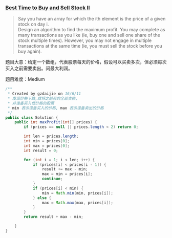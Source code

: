 ### [Best Time to Buy and Sell Stock II](https://leetcode.com/problems/best-time-to-buy-and-sell-stock-ii/)

> Say you have an array for which the ith element is the price of a given stock on day i. <br/>
> Design an algorithm to find the maximum profit. You may complete as many transactions as you like (ie, buy one and sell one share of the stock multiple times). However, you may not engage in multiple transactions at the same time (ie, you must sell the stock before you buy again).

题目大意：给定一个数组，代表股票每天的价格，假设可以买卖多次，但必须每次买入之前需要卖出。问最大利润。

题目难度：Medium

```java
/**
 * Created by gzdaijie on 16/6/11
 * 发现价格下跌,就将之前买的全部卖掉,
 * 并准备买入低价格的股票
 * min 表示准备买入的价格, max 表示准备卖出的价格
 */
public class Solution {
    public int maxProfit(int[] prices) {
        if (prices == null || prices.length < 2) return 0;

        int len = prices.length;
        int min = prices[0];
        int max = prices[0];
        int result = 0;

        for (int i = 1; i < len; i++) {
            if (prices[i] < prices[i - 1]) {
                result += max - min;
                max = min = prices[i];
                continue;
            }
            if (prices[i] < min) {
                min = Math.min(min, prices[i]);
            } else {
                max = Math.max(max, prices[i]);
            }
        }
        return result + max - min;

    }
}
```